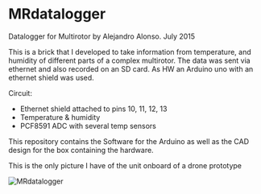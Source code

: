 # MRdatalogger
 Datalogger for Multirotor by Alejandro Alonso. July 2015

This is a brick that I developed to take information from temperature, and humidity of different parts of a complex multirotor. The data was sent via ethernet and also recorded on an SD card.
As HW an Arduino uno with an ethernet shield was used.

 Circuit:
 * Ethernet shield attached to pins 10, 11, 12, 13
 * Temperature & humidity
 * PCF8591 ADC with several temp sensors

This repository contains the Software for the Arduino as well as the CAD design for the box containing the hardware.

This is the only picture I have of the unit onboard of a drone prototype

![MRdatalogger](https://github.com/aalonsopuig/MRdatalogger/assets/57196844/1adf96a7-89ba-403e-956c-2cb89703acab)
